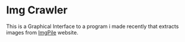 # Img Crawler
This is a Graphical Interface to a program i made recently that extracts images from [ImgPile](https://imgpile.com/) website.
